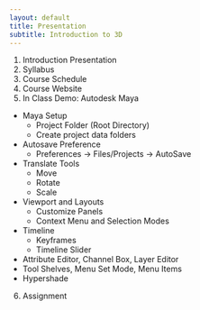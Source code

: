 ```yaml
---
layout: default
title: Presentation
subtitle: Introduction to 3D
---
```


1. Introduction Presentation
2. Syllabus
3. Course Schedule
4. Course Website
5. In Class Demo: Autodesk Maya
  * Maya Setup
    - Project Folder (Root Directory)
    - Create project data folders
  * Autosave Preference
    - Preferences → Files/Projects → AutoSave
  * Translate Tools
    - Move
    - Rotate
    - Scale
  * Viewport and Layouts
    - Customize Panels
    - Context Menu and Selection Modes
  * Timeline
    - Keyframes
    - Timeline Slider
* Attribute Editor, Channel Box, Layer Editor
* Tool Shelves, Menu Set Mode, Menu Items
* Hypershade
6. Assignment
